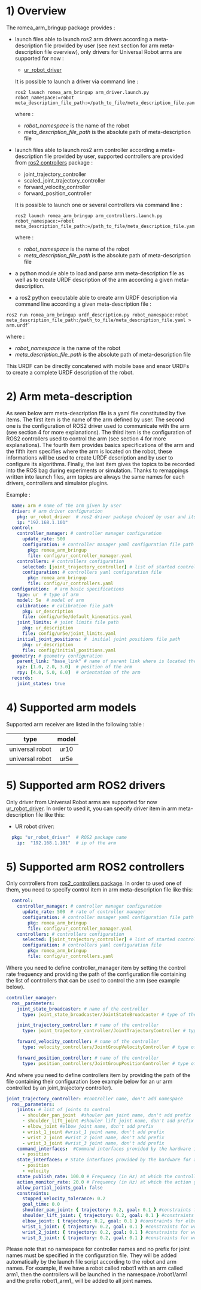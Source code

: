 # 1) Overview #

The romea_arm_bringup package provides  : 

 - launch files able to launch ros2 arm drivers according a meta-description file provided by user (see next section for arm meta-description file overview), only drivers for Universal Robot arms are supported for now :

   - [ur_robot_driver](https://github.com/UniversalRobots/Universal_Robots_ROS2_Driver)

   It is possible to launch a driver via command line : 

    ```console
    ros2 launch romea_arm_bringup arm_driver.launch.py robot_namespace:=robot meta_description_file_path:=/path_to_file/meta_description_file.yaml
    ```

   where :

   - *robot_namespace* is the name of the robot 
   - *meta_description_file_path* is the absolute path of meta-description file    

 - launch files able to launch ros2 arm controller according a meta-description file provided by user, supported controllers are provided from [ros2 controllers](https://github.com/ros-controls/ros2_controllers) package :

   - joint_trajectory_controller
   - scaled_joint_trajectory_controller
   - forward_velocity_controller
   - forward_position_controller

   It is possible to launch one or several controllers via command line : 

    ```console
    ros2 launch romea_arm_bringup arm_controllers.launch.py robot_namespace:=robot meta_description_file_path:=/path_to_file/meta_description_file.yaml
    ```

   where :

   - *robot_namespace* is the name of the robot 
   - *meta_description_file_path* is the absolute path of meta-description file    

 - a python module able to load and parse arm meta-description file as well as to create URDF description of the arm according a given meta-description.

 - a ros2 python executable able to create arm URDF description via command line according a given meta-description file  :

  ```console
  ros2 run romea_arm_bringup urdf_description.py robot_namespace:robot meta_description_file_path:/path_to_file/meta_description_file.yaml > arm.urdf`
  ```

   where :

   - *robot_namespace* is the name of the robot 
   - *meta_description_file_path* is the absolute path of meta-description file    

   This URDF  can be directly concatened with mobile base and ensor URDFs to create a complete URDF description of the robot.  

   



# 2) Arm meta-description #

As seen below arm meta-description file is a yaml file constituted by five items. The first item is the name of the arm defined by user. The second one is the configuration of ROS2 driver used to communicate with the arm (see section 4 for more explanations). The third item is the configuration of ROS2 controllers used to control the arm (see section 4 for more explanations). The fourth item provides basics specifications of the arm and the fifth item specifies where the arm is located on the robot, these informations will be used to create URDF description and by user to configure its algorithms.  Finally, the last item gives the topics to be recorded into the ROS bag during experiments or simulation. Thanks to remappings written into launch files, arm topics are always the same names for each drivers, controllers and simulator plugins.       

Example :
```yaml
  name: arm # name of the arm given by user
  driver: # arm driver configuration
    pkg: ur_robot_driver  # ros2 driver package choiced by user and its parameters 
    ip: "192.168.1.101"
  control:
    controller_manager: # controller manager configuration
      update_rate: 500
      configuration: # controller manager yaml configuration file path
        pkg: romea_arm_bringup
        file: config/ur_controller_manager.yaml
    controllers: # controllers configuration
      selected: [joint_trajectory_controller] # list of started controllers
      configuration: # controllers yaml configuration file
        pkg: romea_arm_bringup
        file: config/ur_controllers.yaml
  configuration:  # arm basic specifications
    type: ur  # type of arm
    model: 5e  # model of arm
    calibration: # calibration file path
      pkg: ur_description
      file: config/ur5e/default_kinematics.yaml
    joint_limits: # joint limits file path
      pkg: ur_description
      file: config/ur5e/joint_limits.yaml
    initial_joint_positions: #  initial joint positions file path
      pkg: ur_description
      file: config/initial_positions.yaml
  geometry: # geometry configuration 
    parent_link: "base_link" # name of parent link where is located the arm
    xyz: [1.0, 2.0, 3.0]  # position of the arm
    rpy: [4.0, 5.0, 6.0]  # orientation of the arm
  records:
    joint_states: true
```

# 4) Supported arm models

Supported arm receiver are listed in the following table :

|  type  |   model    |
| :----: | :--------: |
| universal robot |    ur10     |
| universal robot |    ur5e     |

# 5) Supported arm ROS2 drivers

Only driver from Universal Robot arms are supported for now  [ur_robot_driver](https://github.com/UniversalRobots/Universal_Robots_ROS2_Driver). In order to used it, you can specify driver item in arm meta-description file like this:

- UR robot driver:

```yaml
  pkg: "ur_robot_driver"  # ROS2 package name  
    ip:  "192.168.1.101"  # ip of the arm
```

<!-- For each driver a python launch file with the name of the ROS2 package is provided in launch directory. When the meta-description is read by the main launch file called arm_driver.launch.py the corresponding driver is automatically launched taking into account parameters define by user. -->

# 5) Supported arm ROS2 controllers

Only controllers from [ros2_controllers package](https://github.com/ros-controls/ros2_controllers). In order to used one of them, you need to specify control item in arm meta-description file like this:

```yaml
  control:
    controller_manager: # controller manager configuration
      update_rate: 500  # rate of controller manager 
      configuration: # controller manager yaml configuration file path
        pkg: romea_arm_bringup
        file: config/ur_controller_manager.yaml
    controllers: # controllers configuration
      selected: [joint_trajectory_controller] # list of started controllers
      configuration: # controllers yaml configuration file
        pkg: romea_arm_bringup
        file: config/ur_controllers.yaml
```

Where you need to define controller_manager item by setting the control rate frequency and providing the path of the configuration file containing the list of controllers that can be used to control the arm (see example below). 

```yaml
controller_manager:
  ros__parameters:
    joint_state_broadcaster: # name of the controller
      type: joint_state_broadcaster/JointStateBroadcaster # type of the controller

    joint_trajectory_controller: # name of the controller
      type: joint_trajectory_controller/JointTrajectoryController # type of the controller

    forward_velocity_controller: # name of the controller
      type: velocity_controllers/JointGroupVelocityController # type of the controller

    forward_position_controller: # name of the controller
      type: position_controllers/JointGroupPositionController # type of the controller
```
And where you need to define controllers item by providing the path of the file containing their configuration (see example below  for an ur arm  controlled by an joint_trajectory controller).

```yaml
joint_trajectory_controller: #controller name, don't add namespace
  ros__parameters:
    joints: # list of joints to control
      - shoulder_pan_joint  #shouler pan joint name, don't add prefix
      - shoulder_lift_joint #shouler lift joint name, don't add prefix
      - elbow_joint #elbow joint name, don't add prefix
      - wrist_1_joint #wrist_1 joint name, don't add prefix
      - wrist_2_joint #wrist_2 joint name, don't add prefix
      - wrist_3_joint #wrist_3 joint name, don't add prefix
    command_interfaces:  #Command interfaces provided by the hardware interface for all joints.
      - position  
    state_interfaces: # State interfaces provided by the hardware for all joints
      - position
      - velocity
    state_publish_rate: 100.0 # Frequency (in Hz) at which the controller state is published.
    action_monitor_rate: 20.0 # Frequency (in Hz) at which the action goal status is monitored
    allow_partial_joints_goal: false
    constraints:
      stopped_velocity_tolerance: 0.2
      goal_time: 0.0
      shoulder_pan_joint: { trajectory: 0.2, goal: 0.1 } #constraints for shouler pan joint, don't add prefix before joint name
      shoulder_lift_joint: { trajectory: 0.2, goal: 0.1 } #constraints for shouler lift joint, don't add prefix before joint name
      elbow_joint: { trajectory: 0.2, goal: 0.1 } #constraints for elbow joint, don't add prefix before joint name
      wrist_1_joint: { trajectory: 0.2, goal: 0.1 } #constraints for wrist1 joint, don't add prefix before joint name
      wrist_2_joint: { trajectory: 0.2, goal: 0.1 } #constraints for wrist2 joint, don't add prefix before joint name
      wrist_3_joint: { trajectory: 0.2, goal: 0.1 } #constraints for wrist3 joint, don't add prefix before joint name
```

Please note that no namespace for controller names and no prefix for joint names must be specified in the configuration file. They will be added automatically by the launch file script according to the robot and arm names. For example, if we have a robot called robot1 with an arm called arm1, then the controllers will be launched in the namespace /robot1/arm1 and the prefix robot1_arm1_ will be added to all joint names.